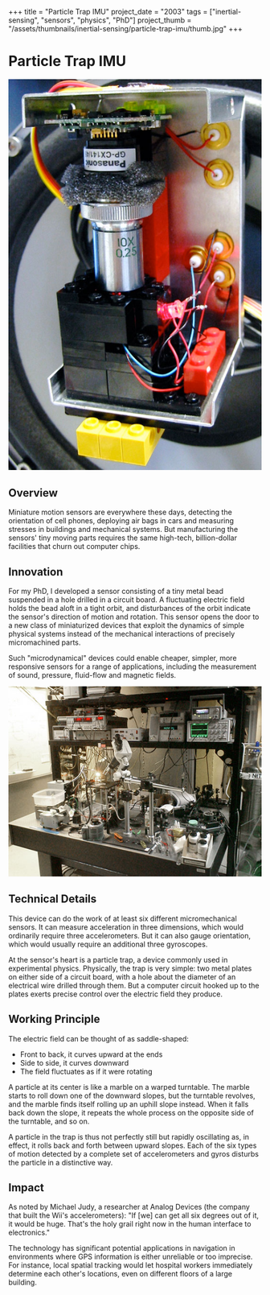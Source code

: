 +++
title = "Particle Trap IMU"
project_date = "2003"
tags = ["inertial-sensing", "sensors", "physics", "PhD"]
project_thumb = "/assets/thumbnails/inertial-sensing/particle-trap-imu/thumb.jpg"
+++

# Particle Trap IMU

![LEGO prototype of the Particle Trap IMU](01.Lego-IMU.jpg)

## Overview

Miniature motion sensors are everywhere these days, detecting the orientation of cell phones, deploying air bags in cars and measuring stresses in buildings and mechanical systems. But manufacturing the sensors' tiny moving parts requires the same high-tech, billion-dollar facilities that churn out computer chips.

## Innovation

For my PhD, I developed a sensor consisting of a tiny metal bead suspended in a hole drilled in a circuit board. A fluctuating electric field holds the bead aloft in a tight orbit, and disturbances of the orbit indicate the sensor's direction of motion and rotation. This sensor opens the door to a new class of miniaturized devices that exploit the dynamics of simple physical systems instead of the mechanical interactions of precisely micromachined parts.

Such "microdynamical" devices could enable cheaper, simpler, more responsive sensors for a range of applications, including the measurement of sound, pressure, fluid-flow and magnetic fields.

![Laboratory setup of the Particle Trap IMU](02.Lab_Bench.jpg)

## Technical Details

This device can do the work of at least six different micromechanical sensors. It can measure acceleration in three dimensions, which would ordinarily require three accelerometers. But it can also gauge orientation, which would usually require an additional three gyroscopes.

At the sensor's heart is a particle trap, a device commonly used in experimental physics. Physically, the trap is very simple: two metal plates on either side of a circuit board, with a hole about the diameter of an electrical wire drilled through them. But a computer circuit hooked up to the plates exerts precise control over the electric field they produce.

## Working Principle

The electric field can be thought of as saddle-shaped:
- Front to back, it curves upward at the ends
- Side to side, it curves downward
- The field fluctuates as if it were rotating

A particle at its center is like a marble on a warped turntable. The marble starts to roll down one of the downward slopes, but the turntable revolves, and the marble finds itself rolling up an uphill slope instead. When it falls back down the slope, it repeats the whole process on the opposite side of the turntable, and so on.

A particle in the trap is thus not perfectly still but rapidly oscillating as, in effect, it rolls back and forth between upward slopes. Each of the six types of motion detected by a complete set of accelerometers and gyros disturbs the particle in a distinctive way.

## Impact

As noted by Michael Judy, a researcher at Analog Devices (the company that built the Wii's accelerometers): "If [we] can get all six degrees out of it, it would be huge. That's the holy grail right now in the human interface to electronics." 

The technology has significant potential applications in navigation in environments where GPS information is either unreliable or too imprecise. For instance, local spatial tracking would let hospital workers immediately determine each other's locations, even on different floors of a large building.